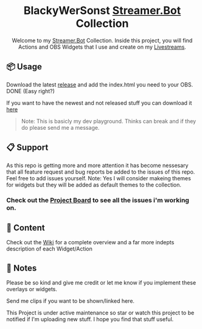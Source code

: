 <h1 align="center">BlackyWerSonst
<a href="https://streamer.bot/">Streamer.Bot</a> Collection</h1>
<p align="center">
    Welcome to my <a href="https://streamer.bot/">Streamer.Bot</a> Collection. Inside this project, you will find Actions and OBS Widgets that I use and create on my <a href="https://twitch.tv/blackywersonst">Livestreams</a>.
</p>

## 📦 Usage
Download the latest [release](https://github.com/BlackyWhoElse/streamer.bot-actions/releases) and add the index.html you need to your OBS. DONE (Easy right?)

If you want to have the newest and not released stuff you can download it [here](https://github.com/BlackyWhoElse/streamer.bot-actions/archive/refs/heads/main.zip)
> Note: This is basicly my dev playground. Thinks can break and if they do please send me a message.

## 📋 Support
As this repo is getting more and more attention it has become nessesary that all feature request and bug reports be added to the issues of this repo. Feel free to add issues yourself. Note: Yes I will consider makeing themes for widgets but they will be added as default themes to the collection.

### Check out the [Project Board](https://github.com/users/BlackyWhoElse/projects/1/views/1) to see all the issues i'm working on.

## 📝 Content
Check out the [Wiki](https://github.com/BlackyWhoElse/streamer.bot-actions/wiki) for a complete overview and a far more indepts description of each Widget/Action

## 🔖 Notes
Please be so kind and give me credit or let me know if you implement these overlays or widgets.

Send me clips if you want to be shown/linked here.

This Project is under active maintenance so star or watch this project to be notified if I'm uploading new stuff.
I hope you find that stuff useful.

